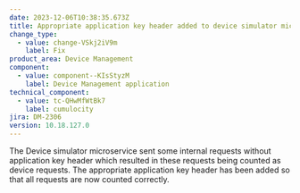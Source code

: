 ```yaml
---
date: 2023-12-06T10:38:35.673Z
title: Appropriate application key header added to device simulator microservice
change_type:
  - value: change-VSkj2iV9m
    label: Fix
product_area: Device Management
component:
  - value: component--KIsStyzM
    label: Device Management application
technical_component:
  - value: tc-QHwMfWtBk7
    label: cumulocity
jira: DM-2306
version: 10.18.127.0
---
```

The Device simulator microservice sent some internal requests without application key header which resulted in these requests being counted as device requests. The appropriate application key header has been added so that all requests are now counted correctly.
